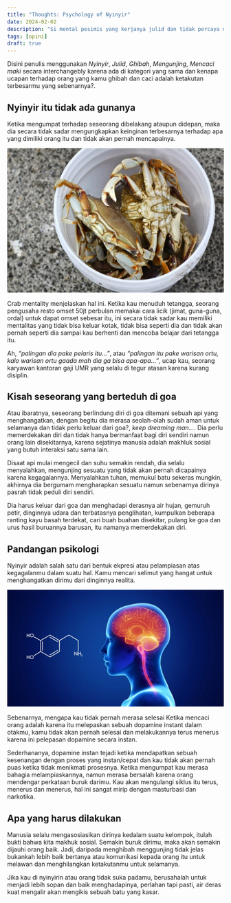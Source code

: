 ```yaml
---
title: "Thoughts: Psychology of Nyinyir"
date: 2024-02-02
description: "Si mental pesimis yang kerjanya julid dan tidak percaya diri"
tags: [opini]
draft: true
---
```


Disini penulis menggunakan *Nyinyir*, *Julid*, *Ghibah*, *Mengunjing*, *Mencaci maki* secara interchangebly karena ada di kategori yang sama dan kenapa ucapan terhadap orang yang kamu ghibah dan caci adalah ketakutan terbesarmu yang sebenarnya?.

## Nyinyir itu tidak ada gunanya

Ketika mengumpat terhadap seseorang dibelakang ataupun didepan, maka dia secara tidak sadar mengungkapkan keinginan terbesarnya terhadap apa yang dimiliki orang itu dan tidak akan pernah mencapainya.

![crabmentality](img/img01.jpg "Bagaikan kepiting didalam ember")

Crab mentality menjelaskan hal ini. Ketika kau menuduh tetangga, seorang pengusaha resto omset 50jt perbulan memakai cara licik (jimat, guna-guna, ordal) untuk dapat omset sebesar itu, ini secara tidak sadar kau memiliki mentalitas yang tidak bisa keluar kotak, tidak bisa seperti dia dan tidak akan pernah seperti dia sampai kau berhenti dan mencoba belajar dari tetangga itu.

Ah, *“palingan dia pake pelaris itu…”*, atau *“palingan itu pake warisan ortu, kalo warisan ortu gaada mah dia ga bisa apa-apa…”*, ucap kau, seorang karyawan kantoran gaji UMR yang selalu di tegur atasan karena kurang disiplin.

## Kisah seseorang yang berteduh di goa

Atau ibaratnya, seseorang berlindung diri di goa ditemani sebuah api yang menghangatkan, dengan begitu dia merasa seolah-olah sudah aman untuk selamanya dan tidak perlu keluar dari goa?, *keep dreaming man...*. Dia perlu memerdekakan diri dan tidak hanya bermanfaat bagi diri sendiri namun orang lain disekitarnya, karena sejatinya manusia adalah makhluk sosial yang butuh interaksi satu sama lain.

Disaat api mulai mengecil dan suhu semakin rendah, dia selalu menyalahkan, mengunjing sesuatu yang tidak akan pernah dicapainya karena kegagalannya. Menyalahkan tuhan, memukul batu sekeras mungkin, akhirnya dia bergumam mengharapkan sesuatu namun sebenarnya dirinya pasrah tidak peduli diri sendiri.

Dia harus keluar dari goa dan menghadapi derasnya air hujan, gemuruh petir, dinginnya udara dan terbatasnya penglihatan, kumpulkan beberapa ranting kayu basah terdekat, cari buah buahan disekitar, pulang ke goa dan urus hasil buruannya barusan, itu namanya memerdekakan diri.

## Pandangan psikologi

Nyinyir adalah salah satu dari bentuk ekpresi atau pelampiasan atas kegagalanmu dalam suatu hal. Kamu mencari selimut yang hangat untuk menghangatkan dirimu dari dinginnya realita.

![dopamine](img/img02.jpg "Dopamine")

Sebenarnya, mengapa kau tidak pernah merasa selesai Ketika mencaci orang adalah karena itu melepaskan sebuah dopamine instant dalam otakmu, kamu tidak akan pernah selesai dan melakukannya terus menerus karena ini pelepasan dopamine secara instan.

Sederhananya, dopamine instan tejadi ketika mendapatkan sebuah kesenangan dengan proses yang instan/cepat dan kau tidak akan pernah puas ketika tidak menikmati prosesnya. Ketika mengumpat kau merasa bahagia melampiaskannya, namun merasa bersalah karena orang mendengar perkataan buruk darimu. Kau akan mengulangi siklus itu terus, menerus dan menerus, hal ini sangat mirip dengan masturbasi dan narkotika.

## Apa yang harus dilakukan

Manusia selalu mengasosiasikan dirinya kedalam suatu kelompok, itulah bukti bahwa kita makhuk sosial. Semakin buruk dirimu, maka akan semakin dijauhi orang baik. Jadi, daripada menghibah menggunjing tidak jelas bukankah lebih baik bertanya atau komunikasi kepada orang itu untuk melawan dan menghilangkan ketakutanmu untuk selamanya.

Jika kau di nyinyirin atau orang tidak suka padamu, berusahalah untuk menjadi lebih sopan dan baik menghadapinya, perlahan tapi pasti, air deras kuat mengalir akan mengikis sebuah batu yang kasar.


